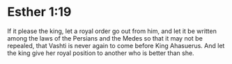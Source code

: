 # Esther 1:19

If it please the king, let a royal order go out from him, and let it be written among the laws of the Persians and the Medes so that it may not be repealed, that Vashti is never again to come before King Ahasuerus. And let the king give her royal position to another who is better than she.
